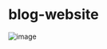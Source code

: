 # blog-website


![image](https://github.com/shivkantmani/blog-website/assets/62963182/eb80e336-212f-482f-bf01-cd8d0c059d05)
